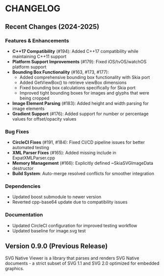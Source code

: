 # CHANGELOG

## Recent Changes (2024-2025)

### Features & Enhancements
- **C++17 Compatibility** (#194): Added C++17 compatibility while maintaining C++11 support
- **Platform Support Improvements** (#179): Fixed iOS/tvOS/watchOS platform support
- **Bounding Box Functionality** (#163, #173, #177): 
  - Added comprehensive bounding box functionality with Skia port
  - Added GetViewBox() to retrieve viewBox dimensions
  - Fixed bounding box calculations specifically for Skia port
  - Improved tight bounding boxes for images and glyphs that were being cropped
- **Image Element Parsing** (#183): Added height and width parsing for image elements
- **Gradient Support** (#176): Added support for number or percentage values for offset/opacity values

### Bug Fixes
- **CircleCI Fixes** (#191, #184): Fixed CI/CD pipeline issues for better automated testing
- **XML Parser Fixes** (#165): Added missing <string> include in ExpatXMLParser.cpp
- **Memory Management** (#166): Explicitly defined ~SkiaSVGImageData destructor
- **Build System**: Auto-merge resolved conflicts for smoother integration

### Dependencies
- Updated boost submodule to newer version
- Reverted cpp-base64 update due to compatibility issues

### Documentation
- Updated CircleCI configuration for improved testing workflow
- Updated baseline for image.svg test

## Version 0.9.0 (Previous Release)

SVG Native Viewer is a library that parses and renders SVG Native documents - a strict subset of SVG 1.1 and SVG 2.0 optimized for embedded graphics.